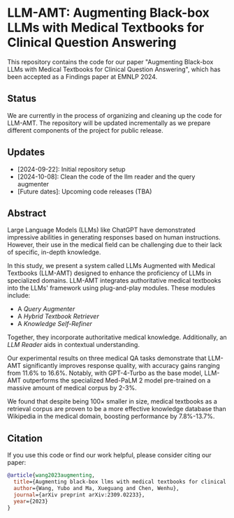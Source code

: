 # LLM-AMT: Augmenting Black-box LLMs with Medical Textbooks for Clinical Question Answering

This repository contains the code for our paper "Augmenting Black-box LLMs with Medical Textbooks for Clinical Question Answering", which has been accepted as a Findings paper at EMNLP 2024.

## Status

We are currently in the process of organizing and cleaning up the code for LLM-AMT. The repository will be updated incrementally as we prepare different components of the project for public release.

## Updates

- [2024-09-22]: Initial repository setup
- [2024-10-08]: Clean the code of the llm reader and the query augmenter
- [Future dates]: Upcoming code releases (TBA)

## Abstract

Large Language Models (LLMs) like ChatGPT have demonstrated impressive abilities in generating responses based on human instructions. However, their use in the medical field can be challenging due to their lack of specific, in-depth knowledge.

In this study, we present a system called LLMs Augmented with Medical Textbooks (LLM-AMT) designed to enhance the proficiency of LLMs in specialized domains. LLM-AMT integrates authoritative medical textbooks into the LLMs' framework using plug-and-play modules. These modules include:

- A *Query Augmenter*
- A *Hybrid Textbook Retriever*
- A *Knowledge Self-Refiner*

Together, they incorporate authoritative medical knowledge. Additionally, an *LLM Reader* aids in contextual understanding.

Our experimental results on three medical QA tasks demonstrate that LLM-AMT significantly improves response quality, with accuracy gains ranging from 11.6% to 16.6%. Notably, with GPT-4-Turbo as the base model, LLM-AMT outperforms the specialized Med-PaLM 2 model pre-trained on a massive amount of medical corpus by 2-3%.

We found that despite being 100× smaller in size, medical textbooks as a retrieval corpus are proven to be a more effective knowledge database than Wikipedia in the medical domain, boosting performance by 7.8%-13.7%.

## Citation

If you use this code or find our work helpful, please consider citing our paper:

```bibtex
@article{wang2023augmenting,
  title={Augmenting black-box llms with medical textbooks for clinical question answering},
  author={Wang, Yubo and Ma, Xueguang and Chen, Wenhu},
  journal={arXiv preprint arXiv:2309.02233},
  year={2023}
}